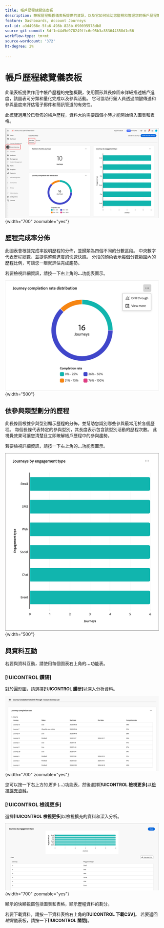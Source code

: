 ```yaml
---
title: 帳戶歷程總覽儀表板
description: 瞭解歷程概觀儀表板提供的資訊，以及它如何協助您監視和管理您的帳戶歷程策略。
feature: Dashboards, Account Journeys
exl-id: a3d4988e-5fa6-498b-828b-690095578db8
source-git-commit: 8df1e44d5d978249ffc6e95b3a383644358d1d66
workflow-type: tm+mt
source-wordcount: '372'
ht-degree: 2%

---
```


# 帳戶歷程總覽儀表板

此儀表板提供作用中帳戶歷程的完整概觀，使用圓形與長條圖來詳細描述帳戶進度，該圖表可分類和量化完成以及參與活動。 它可協助行銷人員透過關鍵傳送和參與量度來評估電子郵件和簡訊管道的有效性。

此概覽適用於已發佈的帳戶歷程，資料大約需要四個小時才能開始填入圖表和表格。

![歷程總覽](./assets/journey-overview.png){width="700" zoomable="yes"}

## 歷程完成率分佈

此圖表會根據完成率說明歷程的分佈，並歸類為四個不同的分數區段。 中央數字代表歷程總數，並提供整體進度的快速快照。 分段的顏色表示每個分數範圍內的歷程比例，可讓您一眼就評估完成趨勢。

若要檢視詳細資訊，請按一下右上角的&#x200B;**...**&#x200B;功能表圖示。

![歷程完成率分佈](./assets/journey-completion-rate-distribution.png){width="500"}

## 依參與類型劃分的歷程

此長條圖根據參與型別顯示歷程的分佈，並幫助您識別哪些參與最常用於各個歷程。 每個長條代表特定的參與型別，其長度表示包含該型別活動的歷程次數。 此視覺效果可讓您清楚且立即瞭解帳戶歷程中的參與趨勢。

若要檢視詳細資訊，請按一下右上角的&#x200B;**...**&#x200B;功能表圖示。

![歷程完成率分佈](./assets/journeys-by-engagement-type.png){width="500"}

## 與資料互動

若要與資料互動，請使用每個圖表右上角的&#x200B;**...**&#x200B;功能表。

### [!UICONTROL 鑽研]

對於圓形圖，請選擇&#x200B;**[!UICONTROL 鑽研]**&#x200B;以深入分析資料。

![鑽研以存取圖表資料](./assets/journey-completion-rate-drill-through.png){width="700" zoomable="yes"}

您可以按一下右上方的&#x200B;_更多_ (**...**)功能表，然後選擇&#x200B;**[!UICONTROL 檢視更多]**&#x200B;以[檢視擴充資料](#view-more)。

### [!UICONTROL 檢視更多]

選擇&#x200B;**[!UICONTROL 檢視更多]**&#x200B;以檢視擴充的資料和深入分析。

![檢視延伸資料](./assets/journeys-by-engagement-view-more.png){width="700" zoomable="yes"}

顯示的快顯視窗包括圖表和表格，顯示歷程資料的劃分。

若要下載資料，請按一下資料表格右上角的&#x200B;**[!UICONTROL 下載CSV]**。 若要返回&#x200B;_總覽_&#x200B;儀表板，請按一下&#x200B;**[!UICONTROL 關閉]**。
